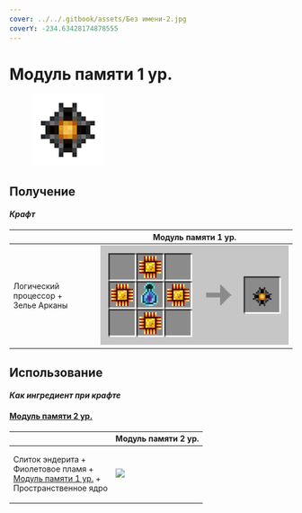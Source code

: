 ```yaml
---
cover: ../../.gitbook/assets/Без имени-2.jpg
coverY: -234.63428174878555
---
```


# Модуль памяти 1 ур.

<figure><img src="../../.gitbook/assets/256k_128.png" alt=""><figcaption></figcaption></figure>

## Получение

#### _Крафт_

|                                               |  Модуль памяти 1 ур.                |
| --------------------------------------------- | ----------------------------------- |
| <p>Логический процессор +<br>Зелье Арканы</p> | ![](../../.gitbook/assets/256k.png) |

## Использование

#### _Как ингредиент при крафте_

#### [Модуль памяти 2 ур.](modul-pamyati-2-ur..md)

|                                                                                                                                       | Модуль памяти 2 ур.                          |
| ------------------------------------------------------------------------------------------------------------------------------------- | -------------------------------------------- |
| <p>Слиток эндерита +<br>Фиолетовое пламя +<br><a href="modul-pamyati-1-ur..md">Модуль памяти 1 ур.</a> +<br>Пространственное ядро</p> | ![](../../.gitbook/assets/16384k\_fluid.png) |
